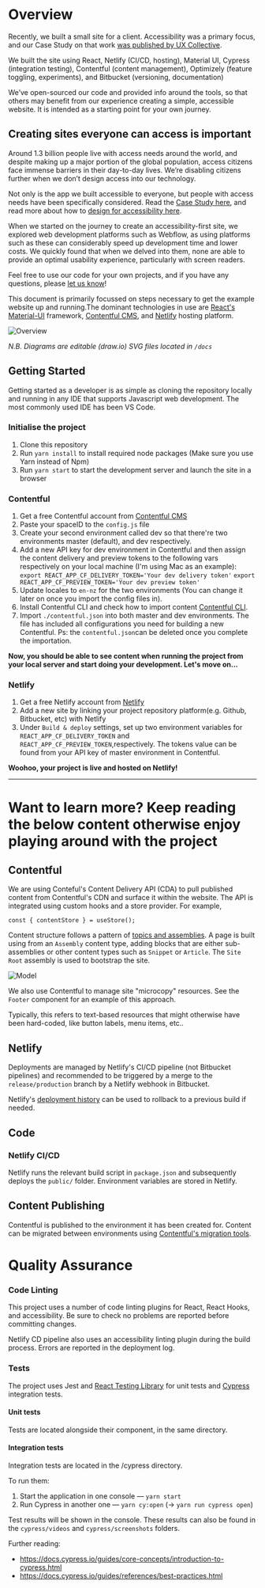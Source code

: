 # Overview #

Recently, we built a small site for a client. Accessibility was a primary focus, and our Case Study on that work [was published by UX Collective](https://uxdesign.cc/our-work-with-the-global-centre-of-possibility-e58f6211f817). 

We built the site using React, Netlify (CI/CD, hosting), Material UI, Cypress (integration testing), Contentful (content management), Optimizely (feature toggling, experiments), and Bitbucket (versioning, documentation)

We’ve open-sourced our code and provided info around the tools, so that others may benefit from our experience creating a simple, accessible website. It is intended as a starting point for your own journey.

## Creating sites everyone can access is important ##

Around 1.3 billion people live with access needs around the world, and despite making up a major portion of the global population, access citizens face immense barriers in their day-to-day lives. We’re disabling citizens further when we don’t design access into our technology. 

Not only is the app we built accessible to everyone, but people with access needs have been specifically considered. Read the [Case Study here](https://uxdesign.cc/our-work-with-the-global-centre-of-possibility-e58f6211f817), and read more about how to [design for accessibility here](https://medium.com/propellerhead/accessing-the-25-who-cant-how-to-design-for-accessibility-5f69ad0c5765).

When we started on the journey to create an accessibility-first site, we explored web development platforms such as Webflow, as using platforms such as these can considerably speed up development time and lower costs. We quickly found that when we delved into them, none are able to provide an optimal usability experience, particularly with screen readers. 

Feel free to use our code for your own projects, and if you have any questions, please [let us know](mailto:info@propellerhead.co.nz)!

This document is primarily focussed on steps necessary to get the example website up and running.The dominant technologies in use are [React's Material-UI](https://material-ui.com) framework, 
[Contentful CMS](https://www.contentful.com), and [Netlify](https://www.netlify.com) hosting platform.

![Overview](./docs/architecture.svg)

_N.B. Diagrams are editable (draw.io) SVG files located in `/docs`_

## Getting Started ##

Getting started as a developer is as simple as cloning the repository locally and running in any IDE that supports Javascript web development. The most commonly used IDE has been VS Code.

### Initialise the project ###

1. Clone this repository 
2. Run `yarn install` to install required node packages (Make sure you use Yarn instead of Npm)
3. Run `yarn start` to start the development server and launch the site in a browser

### Contentful ###

1. Get a free Contentful account from [Contentful CMS](https://www.contentful.com)
2. Paste your spaceID to the `config.js` file
3. Create your second environment called dev so that there're two environments master (default), and dev respectively. 
4. Add a new API key for dev environment in Contentful and then assign the content delivery and preview tokens to the following vars respectively on your local machine (I'm using Mac as an example):
   `export REACT_APP_CF_DELIVERY_TOKEN='Your dev delivery token'`
   `export REACT_APP_CF_PREVIEW_TOKEN='Your dev preview token'`
5. Update locales to `en-nz` for the two environments (You can change it later on once you import the config files in).
6. Install Contentful CLI and check how to import content [Contentful CLI](https://www.contentful.com/developers/docs/tutorials/cli/import-and-export/).
7. Import `./contentful.json` into both master and dev environments. The file has included all configurations you need for building a new Contentful. Ps: the `contentful.json`can be deleted once you complete the importation.

**Now, you should be able to see content when running the project from your local server and start doing your development. Let's move on...**

### Netlify ###

1. Get a free Netlify account from [Netlify](https://www.netlify.com)
2. Add a new site by linking your project repository platform(e.g. Github, Bitbucket, etc) with Netlify
3. Under `Build & deploy` settings, set up two environment variables for `REACT_APP_CF_DELIVERY_TOKEN` and `REACT_APP_CF_PREVIEW_TOKEN`,respectively. The tokens value can be found from your API key of master environment in Contentful.

**Woohoo, your project is live and hosted on Netlify!**

--------------------------------------------------------

# Want to learn more? Keep reading the below content otherwise enjoy playing around with the project #

## Contentful

We are using Conteful's Content Delivery API (CDA) to pull published content from Contentful's CDN and surface it within the 
website. The API is integrated using custom hooks and a store provider. For example,

`const { contentStore } = useStore();`

Content structure follows a pattern of [topics and assemblies](https://www.contentful.com/help/topics-and-assemblies/). A page is built using  from an `Assembly` content type, adding blocks that are either sub-assemblies or other content types such as `Snippet` or `Article`. The `Site Root` assembly is used to bootstrap the site.

![Model](./docs/contentmodel.png)

We also use Contentful to manage site "microcopy" resources. See the `Footer` component for an example of this approach.

Typically, this refers to text-based resources that might otherwise have been hard-coded, like button labels, menu items, etc..

## Netlify

Deployments are managed by Netlify's CI/CD pipeline (not Bitbucket pipelines) and recommended to be triggered by a merge to the `release/production` branch by a Netlify webhook in Bitbucket.

Netlify's [deployment history](https://app.netlify.com/sites/cop-develop/deploys) can be used to rollback to a previous build if needed.


## Code

### Netlify CI/CD

Netlify runs the relevant build script in `package.json` and subsequently deploys the `public/` folder. Environment variables are stored in Netlify.

## Content Publishing

Contentful is published to the environment it has been created for. Content can be migrated between environments using [Contentful's migration tools](https://github.com/contentful/contentful-migration/blob/master/README.md#reference-documentation).

# Quality Assurance

### Code Linting

This project uses a number of code linting plugins for React, React Hooks, and accessibility. Be sure to check no problems are reported before committing changes. 

Netlify CD pipeline also uses an accessibility linting plugin during the build process. Errors are reported in the deployment log.

### Tests

The project uses Jest and [React Testing Library](https://reactjs.org/docs/testing-recipes.html) for unit tests and [Cypress](https://www.cypress.io) integration tests.

#### Unit tests
Tests are located alongside their component, in the same directory. 

#### Integration tests
Integration tests are located in the /cypress directory.

 To run them:
  1. Start the application in one console — `yarn start`
  2. Run Cypress in another one — `yarn cy:open` (-> `yarn run cypress open`)

Test results will be shown in the console. These results can also be found in the `cypress/videos` and `cypress/screenshots` folders.

Further reading: 
  - https://docs.cypress.io/guides/core-concepts/introduction-to-cypress.html
  - https://docs.cypress.io/guides/references/best-practices.html
